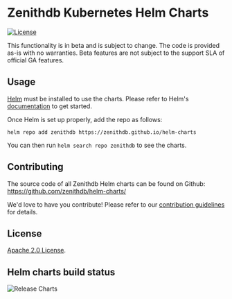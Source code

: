 # Zenithdb Kubernetes Helm Charts

[![License](https://img.shields.io/badge/License-Apache%202.0-blue.svg)](https://opensource.org/licenses/Apache-2.0)

This functionality is in beta and is subject to change. The code is provided as-is with no warranties. Beta features are not subject to the support SLA of official GA features.

## Usage

[Helm](https://helm.sh) must be installed to use the charts.
Please refer to Helm's [documentation](https://helm.sh/docs/) to get started.

Once Helm is set up properly, add the repo as follows:

```console
helm repo add zenithdb https://zenithdb.github.io/helm-charts
```

You can then run `helm search repo zenithdb` to see the charts.

## Contributing

The source code of all Zenithdb Helm charts can be found on Github: <https://github.com/zenithdb/helm-charts/>

<!-- Keep full URL links to repo files because this README syncs from main to gh-pages.  -->
We'd love to have you contribute! Please refer to our [contribution guidelines](https://github.com/zenithdb/helm-charts/blob/main/CONTRIBUTING.md) for details.

## License

<!-- Keep full URL links to repo files because this README syncs from main to gh-pages.  -->
[Apache 2.0 License](https://github.com/zenithdb/helm-charts/blob/main/LICENSE).

## Helm charts build status

![Release Charts](https://github.com/zenithdb/helm-charts/workflows/Release%20Charts/badge.svg?branch=main)

